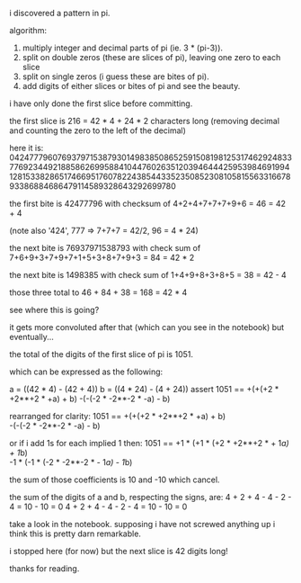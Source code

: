i discovered a pattern in pi.

algorithm:

1. multiply integer and decimal parts of pi (ie. 3 * (pi-3)).
2. split on double zeros (these are slices of pi), leaving one zero to each slice
3. split on single zeros (i guess these are bites of pi).
4. add digits of either slices or bites of pi and see the beauty.

i have only done the first slice before committing.

the first slice is 216 = 42 * 4 + 24 * 2 characters long (removing decimal and counting the zero to the left of the decimal)

here it is:
042477796076937971538793014983850865259150819812531746292483377692344921885862699588410447602635120394644425953984691994128153382865174669517607822438544335235085230810581556331667893386884686479114589328643292699780

the first bite is 42477796
with checksum of 4+2+4+7+7+7+9+6 = 46 = 42 + 4

(note also '424', 777 => 7+7+7 = 42/2, 96 = 4 * 24)

the next bite is 76937971538793
with check sum of 7+6+9+3+7+9+7+1+5+3+8+7+9+3 = 84 = 42 * 2

the next bite is 1498385
with check sum of 1+4+9+8+3+8+5 = 38 = 42 - 4

those three total to 46 + 84 + 38 = 168 = 42 * 4

see where this is going?

it gets more convoluted after that (which can you see in the notebook) but eventually...

the total of the digits of the first slice of pi is 1051.

which can be expressed as the following:

a = ((42 * 4) - (42 + 4))
b = ((4 * 24) - (4 + 24))
assert 1051 == +(+(+2 * +2**+2 * +a) + b) -(-(-2 * -2**-2 * -a) - b)

rearranged for clarity:
1051 == +(+(+2 * +2**+2 * +a) + b) \
        -(-(-2 * -2**-2 * -a) - b)

or if i add 1s for each implied 1 then:
1051 == +1 * (+1 * (+2 * +2**+2 * + 1*a) + 1*b) \
        -1 * (-1 * (-2 * -2**-2 * - 1*a) - 1*b)

the sum of those coefficients is 10 and -10 which cancel.

the sum of the digits of a and b, respecting the signs, are:
4 + 2 + 4 - 4 - 2 - 4 = 10 - 10 = 0
4 + 2 + 4 - 4 - 2 - 4 = 10 - 10 = 0

take a look in the notebook. supposing i have not screwed anything up i think this is pretty darn remarkable.

i stopped here (for now) but the next slice is 42 digits long!

thanks for reading.
